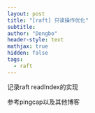 ```yaml
---
layout: post
title: "[raft] 只读操作优化"
subtitle: 
author: "Dongbo"
header-style: text
mathjax: true
hidden: false
tags:
  - raft
---
```


记录raft readIndex的实现

参考pingcap以及其他博客